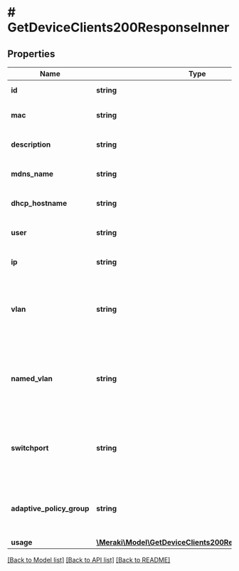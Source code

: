 # # GetDeviceClients200ResponseInner

## Properties

Name | Type | Description | Notes
------------ | ------------- | ------------- | -------------
**id** | **string** | The ID of the client | [optional]
**mac** | **string** | The MAC address of the client | [optional]
**description** | **string** | Short description of the client | [optional]
**mdns_name** | **string** | The client&#39;s MDNS name | [optional]
**dhcp_hostname** | **string** | The client&#39;s DHCP hostname | [optional]
**user** | **string** | The client user&#39;s name | [optional]
**ip** | **string** | The IP address of the client | [optional]
**vlan** | **string** | The client-assigned name of the VLAN the client is connected to | [optional]
**named_vlan** | **string** | The owner-assigned name of the VLAN the client is connected to | [optional]
**switchport** | **string** | The name of the switchport with clients on it, if the device is a switch | [optional]
**adaptive_policy_group** | **string** | A description of the adaptive policy group | [optional]
**usage** | [**\Meraki\Model\GetDeviceClients200ResponseInnerUsage**](GetDeviceClients200ResponseInnerUsage.md) |  | [optional]

[[Back to Model list]](../../README.md#models) [[Back to API list]](../../README.md#endpoints) [[Back to README]](../../README.md)
